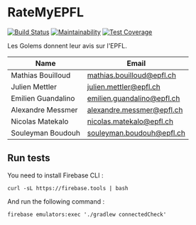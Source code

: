 # RateMyEPFL
[![Build Status](https://api.cirrus-ci.com/github/LesGolems/RateMyEPFL.svg)](https://cirrus-ci.com/github/LesGolems/RateMyEPFL)
[![Maintainability](https://api.codeclimate.com/v1/badges/6bef22bb4c8d79ce579b/maintainability)](https://codeclimate.com/github/LesGolems/RateMyEPFL/maintainability)
[![Test Coverage](https://api.codeclimate.com/v1/badges/6bef22bb4c8d79ce579b/test_coverage)](https://codeclimate.com/github/LesGolems/RateMyEPFL/test_coverage)

Les Golems donnent leur avis sur l'EPFL.


| Name                 | Email |
|----------------------|-------|
| Mathias Bouilloud | mathias.bouilloud@epfl.ch
| Julien Mettler   | julien.mettler@epfl.ch |
| Emilien Guandalino  | emilien.guandalino@epfl.ch |
| Alexandre Messmer        | alexandre.messmer@epfl.ch |
| Nicolas Matekalo   | nicolas.matekalo@epfl.ch |
| Souleyman Boudouh | souleyman.boudouh@epfl.ch |

## Run tests

You need to install Firebase CLI :

```
curl -sL https://firebase.tools | bash
```

And run the following command : 

```
firebase emulators:exec './gradlew connectedCheck'
```
